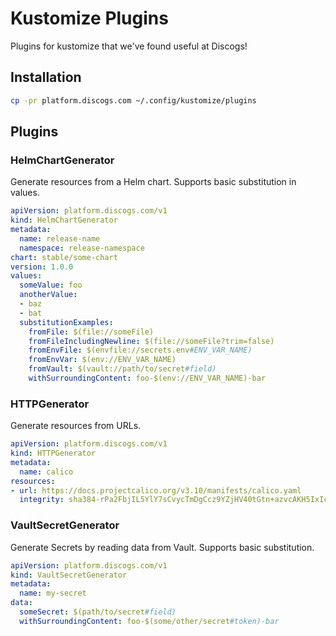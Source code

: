 # Kustomize Plugins

Plugins for kustomize that we've found useful at Discogs!

## Installation

```sh
cp -pr platform.discogs.com ~/.config/kustomize/plugins
```

## Plugins

### HelmChartGenerator

Generate resources from a Helm chart. Supports basic substitution in values.

```yaml
apiVersion: platform.discogs.com/v1
kind: HelmChartGenerator
metadata:
  name: release-name
  namespace: release-namespace
chart: stable/some-chart
version: 1.0.0
values:
  someValue: foo
  anotherValue:
  - baz
  - bat
  substitutionExamples:
    fromFile: $(file://someFile)
    fromFileIncludingNewline: $(file://someFile?trim=false)
    fromEnvFile: $(envfile://secrets.env#ENV_VAR_NAME)
    fromEnvVar: $(env://ENV_VAR_NAME)
    fromVault: $(vault://path/to/secret#field)
    withSurroundingContent: foo-$(env://ENV_VAR_NAME)-bar
```

### HTTPGenerator

Generate resources from URLs.

```yaml
apiVersion: platform.discogs.com/v1
kind: HTTPGenerator
metadata:
  name: calico
resources:
- url: https://docs.projectcalico.org/v3.10/manifests/calico.yaml
  integrity: sha384-rPa2FbjIL5YlY7sCvycTmDgCcz9YZjHV40tGtn+azvcAKH5IxIcxxDvpN0B1Pc1W
```

### VaultSecretGenerator

Generate Secrets by reading data from Vault. Supports basic substitution.

```yaml
apiVersion: platform.discogs.com/v1
kind: VaultSecretGenerator
metadata:
  name: my-secret
data:
  someSecret: $(path/to/secret#field)
  withSurroundingContent: foo-$(some/other/secret#token)-bar
```
